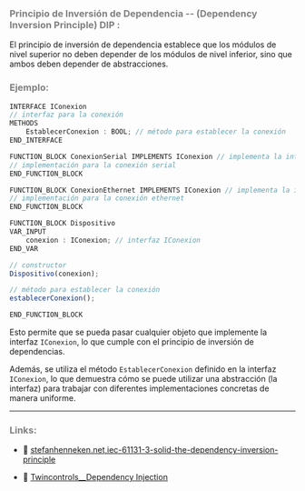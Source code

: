 ### <span style="color:grey"> Principio de Inversión de Dependencia -- (Dependency Inversion Principle) DIP :</span>

El principio de inversión de dependencia establece que los módulos de nivel superior no deben depender de los módulos de nivel inferior, sino que ambos deben depender de abstracciones.

### <span style="color:grey">Ejemplo:</span>

```javascript
INTERFACE IConexion
// interfaz para la conexión
METHODS
    EstablecerConexion : BOOL; // método para establecer la conexión
END_INTERFACE

FUNCTION_BLOCK ConexionSerial IMPLEMENTS IConexion // implementa la interfaz IConexion
// implementación para la conexión serial
END_FUNCTION_BLOCK

FUNCTION_BLOCK ConexionEthernet IMPLEMENTS IConexion // implementa la interfaz IConexion
// implementación para la conexión ethernet
END_FUNCTION_BLOCK

FUNCTION_BLOCK Dispositivo
VAR_INPUT
    conexion : IConexion; // interfaz IConexion
END_VAR

// constructor
Dispositivo(conexion);

// método para establecer la conexión
establecerConexion();

END_FUNCTION_BLOCK
````
Esto permite que se pueda pasar cualquier objeto que implemente la interfaz `IConexion`, lo que cumple con el principio de inversión de dependencias.

Además, se utiliza el método `EstablecerConexion` definido en la interfaz `IConexion`, lo que demuestra cómo se puede utilizar una abstracción (la interfaz) para trabajar con diferentes implementaciones concretas de manera uniforme.

***
### <span style="color:grey">Links:</span>
- 🔗 [stefanhenneken.net,iec-61131-3-solid-the-dependency-inversion-principle](https://stefanhenneken.net/2022/02/09/iec-61131-3-solid-the-dependency-inversion-principle/)

- 🔗 [Twincontrols__Dependency Injection](https://www.twincontrols.com/community/twincat-knowledgebase/dependency-injection-in-twincat/#post-351)

